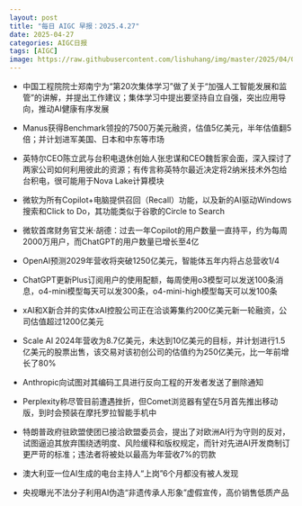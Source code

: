 ```yaml
---
layout: post
title: "每日 AIGC 早报：2025.4.27"
date: 2025-04-27
categories: AIGC日报
tags: [AIGC]
image: https://raw.githubusercontent.com/lishuhang/img/master/2025/04/0427-d.jpg
---
```


- 中国工程院院士郑南宁为“第20次集体学习”做了关于“加强人工智能发展和监管”的讲解，并提出工作建议；集体学习中提出要坚持自立自强，突出应用导向，推动AI健康有序发展

- Manus获得Benchmark领投的7500万美元融资，估值5亿美元，半年估值翻5倍；并计划进军美国、日本和中东等市场

- 英特尔CEO陈立武与台积电退休创始人张忠谋和CEO魏哲家会面，深入探讨了两家公司如何利用彼此的资源；有传言称英特尔最近决定将2纳米技术外包给台积电，很可能用于Nova Lake计算模块

- 微软为所有Copilot+电脑提供召回（Recall）功能，以及新的AI驱动Windows搜索和Click to Do，其功能类似于谷歌的Circle to Search

- 微软首席财务官艾米·胡德：过去一年Copilot的用户数量一直持平，约为每周2000万用户，而ChatGPT的用户数量已增长至4亿

- OpenAI预测2029年营收将突破1250亿美元，智能体五年内将占总营收1/4

- ChatGPT更新Plus订阅用户的使用配额，每周使用o3模型可以发送100条消息，o4-mini模型每天可以发300条，o4-mini-high模型每天可以发100条

- xAI和X新合并的实体xAI控股公司正在洽谈筹集约200亿美元新一轮融资，公司估值超过1200亿美元

- Scale AI 2024年营收为8.7亿美元，未达到10亿美元的目标，并计划进行1.5亿美元的股票出售，该交易对该初创公司的估值约为250亿美元，比一年前增长了80%

- Anthropic向试图对其编码工具进行反向工程的开发者发送了删除通知

- Perplexity称尽管目前遭遇挫折，但Comet浏览器有望在5月首先推出移动版，到时会预装在摩托罗拉智能手机中

- 特朗普政府驻欧盟使团已接洽欧盟委员会，提出了对欧洲AI行为守则的反对，试图逼迫其放弃围绕透明度、风险缓释和版权规定，而针对先进AI开发商制订更严苛的标准；违法者将被处以最高为年营收7%的罚款

- 澳大利亚一位AI生成的电台主持人“上岗”6个月都没有被人发现

- 央视曝光不法分子利用AI伪造“非遗传承人形象”虚假宣传，高价销售低质产品